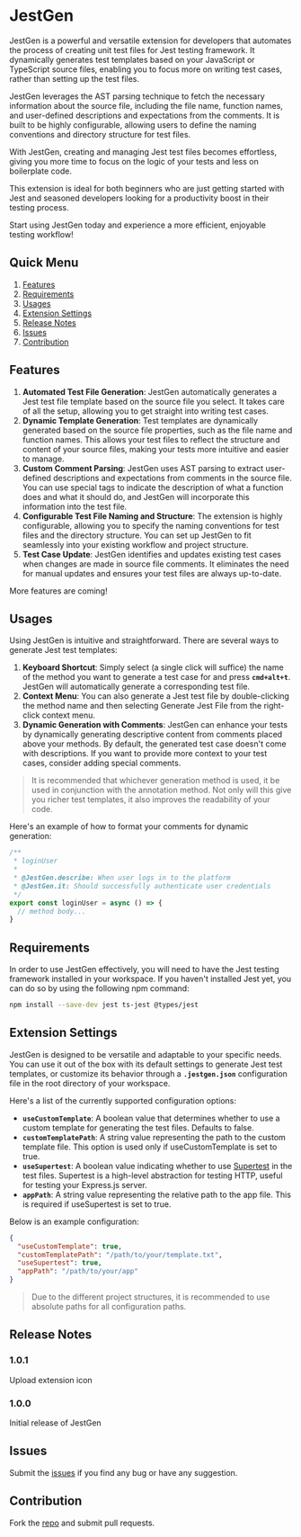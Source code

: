 # JestGen

JestGen is a powerful and versatile extension for developers that automates the process of creating unit test files for Jest testing framework. It dynamically generates test templates based on your JavaScript or TypeScript source files, enabling you to focus more on writing test cases, rather than setting up the test files.

JestGen leverages the AST parsing technique to fetch the necessary information about the source file, including the file name, function names, and user-defined descriptions and expectations from the comments. It is built to be highly configurable, allowing users to define the naming conventions and directory structure for test files.

With JestGen, creating and managing Jest test files becomes effortless, giving you more time to focus on the logic of your tests and less on boilerplate code.

This extension is ideal for both beginners who are just getting started with Jest and seasoned developers looking for a productivity boost in their testing process.

Start using JestGen today and experience a more efficient, enjoyable testing workflow!

## Quick Menu
1. [Features](#features)
2. [Requirements](#requirements)
3. [Usages](#usages)
4. [Extension Settings](#extension-settings)
5. [Release Notes](#release-notes)
6. [Issues](#issues)
7. [Contribution](#contribution)

## Features

1. **Automated Test File Generation**: JestGen automatically generates a Jest test file template based on the source file you select. It takes care of all the setup, allowing you to get straight into writing test cases.
2. **Dynamic Template Generation**: Test templates are dynamically generated based on the source file properties, such as the file name and function names. This allows your test files to reflect the structure and content of your source files, making your tests more intuitive and easier to manage.
3. **Custom Comment Parsing**: JestGen uses AST parsing to extract user-defined descriptions and expectations from comments in the source file. You can use special tags to indicate the description of what a function does and what it should do, and JestGen will incorporate this information into the test file.
4. **Configurable Test File Naming and Structure**: The extension is highly configurable, allowing you to specify the naming conventions for test files and the directory structure. You can set up JestGen to fit seamlessly into your existing workflow and project structure.
5. **Test Case Update**: JestGen identifies and updates existing test cases when changes are made in source file comments. It eliminates the need for manual updates and ensures your test files are always up-to-date.

More features are coming!

## Usages
Using JestGen is intuitive and straightforward. There are several ways to generate Jest test templates:

1. **Keyboard Shortcut**: Simply select (a single click will suffice) the name of the method you want to generate a test case for and press **`cmd+alt+t`**. JestGen will automatically generate a corresponding test file.
2. **Context Menu**: You can also generate a Jest test file by double-clicking the method name and then selecting Generate Jest File from the right-click context menu.
3. **Dynamic Generation with Comments**: JestGen can enhance your tests by dynamically generating descriptive content from comments placed above your methods. By default, the generated test case doesn't come with descriptions. If you want to provide more context to your test cases, consider adding special comments. 

> It is recommended that whichever generation method is used, it be used in conjunction with the annotation method. Not only will this give you richer test templates, it also improves the readability of your code.

Here's an example of how to format your comments for dynamic generation:
```typescript
/**
 * loginUser
 * 
 * @JestGen.describe: When user logs in to the platform
 * @JestGen.it: Should successfully authenticate user credentials
 */
export const loginUser = async () => {
  // method body...
}
```


## Requirements

In order to use JestGen effectively, you will need to have the Jest testing framework installed in your workspace. If you haven't installed Jest yet, you can do so by using the following npm command:
```bash
npm install --save-dev jest ts-jest @types/jest
```


## Extension Settings

JestGen is designed to be versatile and adaptable to your specific needs. You can use it out of the box with its default settings to generate Jest test templates, or customize its behavior through a **`.jestgen.json`** configuration file in the root directory of your workspace.

Here's a list of the currently supported configuration options:

* **`useCustomTemplate`**: A boolean value that determines whether to use a custom template for generating the test files. Defaults to false.
* **`customTemplatePath`**: A string value representing the path to the custom template file. This option is used only if useCustomTemplate is set to true.
* **`useSupertest`**: A boolean value indicating whether to use [Supertest](https://www.npmjs.com/package/supertest) in the test files. Supertest is a high-level abstraction for testing HTTP, useful for testing your Express.js server.
* **`appPath`**: A string value representing the relative path to the app file. This is required if useSupertest is set to true.

Below is an example configuration:
```json
{
  "useCustomTemplate": true,
  "customTemplatePath": "/path/to/your/template.txt",
  "useSupertest": true,
  "appPath": "/path/to/your/app"
}
```

> Due to the different project structures, it is recommended to use absolute paths for all configuration paths.

## Release Notes

### 1.0.1

Upload extension icon

### 1.0.0

Initial release of JestGen

## Issues
Submit the [issues](https://github.com/LonesomeTown/JestGen/issues) if you find any bug or have any suggestion.

## Contribution
Fork the [repo](https://github.com/LonesomeTown/JestGen) and submit pull requests.
